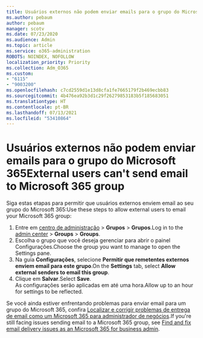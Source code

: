 ```yaml
---
title: Usuários externos não podem enviar emails para o grupo do Microsoft 365
ms.author: pebaum
author: pebaum
manager: scotv
ms.date: 07/23/2020
ms.audience: Admin
ms.topic: article
ms.service: o365-administration
ROBOTS: NOINDEX, NOFOLLOW
localization_priority: Priority
ms.collection: Adm_O365
ms.custom:
- "6115"
- "9003200"
ms.openlocfilehash: c7cd2559d1e13d8cfa1fe7665179f2b469ecbb83
ms.sourcegitcommit: 4b476ea92b3d1c29f26279853183b5f185683051
ms.translationtype: HT
ms.contentlocale: pt-BR
ms.lasthandoff: 07/13/2021
ms.locfileid: "53410864"
---
```

# <a name="external-users-cant-send-email-to-microsoft-365-group"></a><span data-ttu-id="8195f-102">Usuários externos não podem enviar emails para o grupo do Microsoft 365</span><span class="sxs-lookup"><span data-stu-id="8195f-102">External users can't send email to Microsoft 365 group</span></span>

<span data-ttu-id="8195f-103">Siga estas etapas para permitir que usuários externos enviem email ao seu grupo do Microsoft 365:</span><span class="sxs-lookup"><span data-stu-id="8195f-103">Use these steps to allow external users to email your Microsoft 365 group:</span></span>

1. <span data-ttu-id="8195f-104">Entre em [centro de administração](https://admin.microsoft.com/) > **Grupos** > **Grupos**.</span><span class="sxs-lookup"><span data-stu-id="8195f-104">Log in to the [admin center](https://admin.microsoft.com/) > **Groups** > **Groups**.</span></span>
2. <span data-ttu-id="8195f-105">Escolha o grupo que você deseja gerenciar para abrir o painel Configurações.</span><span class="sxs-lookup"><span data-stu-id="8195f-105">Choose the group you want to manage to open the Settings pane.</span></span>
3. <span data-ttu-id="8195f-106">Na guia **Configurações**, selecione **Permitir que remetentes externos enviem email para este grupo**.</span><span class="sxs-lookup"><span data-stu-id="8195f-106">On the **Settings** tab, select **Allow external senders to email this group**.</span></span>
4. <span data-ttu-id="8195f-107">Clique em **Salvar**.</span><span class="sxs-lookup"><span data-stu-id="8195f-107">Select **Save**.</span></span></br>
    <span data-ttu-id="8195f-108">As configurações serão aplicadas em até uma hora.</span><span class="sxs-lookup"><span data-stu-id="8195f-108">Allow up to an hour for settings to be reflected.</span></span> 

<span data-ttu-id="8195f-109">Se você ainda estiver enfrentando problemas para enviar email para um grupo do Microsoft 365, confira [Localizar e corrigir problemas de entrega de email como um Microsoft 365 para administrador de negócios](/exchange/troubleshoot/email-delivery/email-delivery-issues).</span><span class="sxs-lookup"><span data-stu-id="8195f-109">If you're still facing issues sending email to a Microsoft 365 group, see [Find and fix email delivery issues as an Microsoft 365 for business admin](/exchange/troubleshoot/email-delivery/email-delivery-issues).</span></span>
